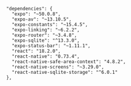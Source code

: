       "dependencies": {
        "expo": "~50.0.8",
        "expo-av": "~13.10.5",
        "expo-constants": "~15.4.5",
        "expo-linking": "~6.2.2",
        "expo-router": "~3.4.8",
        "expo-sqlite": "^13.3.0",
        "expo-status-bar": "~1.11.1",
        "react": "18.2.0",
        "react-native": "0.73.4",
        "react-native-safe-area-context": "4.8.2",
        "react-native-screens": "~3.29.0",
        "react-native-sqlite-storage": "^6.0.1"
      },
